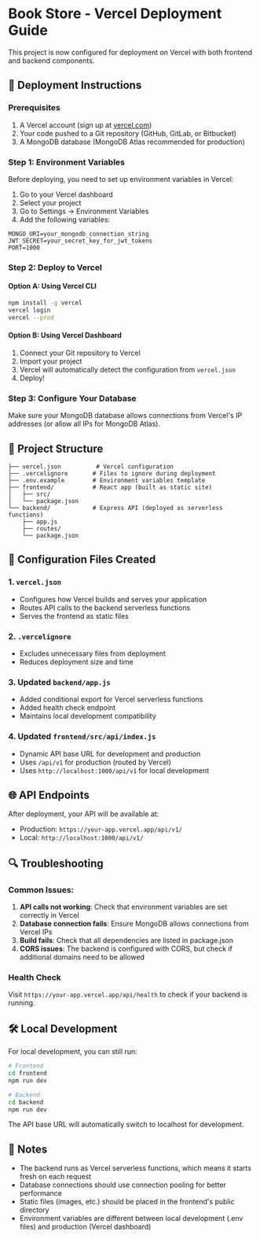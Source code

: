 # Book Store - Vercel Deployment Guide

This project is now configured for deployment on Vercel with both frontend and backend components.

## 🚀 Deployment Instructions

### Prerequisites
1. A Vercel account (sign up at [vercel.com](https://vercel.com))
2. Your code pushed to a Git repository (GitHub, GitLab, or Bitbucket)
3. A MongoDB database (MongoDB Atlas recommended for production)

### Step 1: Environment Variables
Before deploying, you need to set up environment variables in Vercel:

1. Go to your Vercel dashboard
2. Select your project
3. Go to Settings → Environment Variables
4. Add the following variables:

```
MONGO_URI=your_mongodb_connection_string
JWT_SECRET=your_secret_key_for_jwt_tokens
PORT=1000
```

### Step 2: Deploy to Vercel

#### Option A: Using Vercel CLI
```bash
npm install -g vercel
vercel login
vercel --prod
```

#### Option B: Using Vercel Dashboard
1. Connect your Git repository to Vercel
2. Import your project
3. Vercel will automatically detect the configuration from `vercel.json`
4. Deploy!

### Step 3: Configure Your Database
Make sure your MongoDB database allows connections from Vercel's IP addresses (or allow all IPs for MongoDB Atlas).

## 📁 Project Structure

```
├── vercel.json          # Vercel configuration
├── .vercelignore       # Files to ignore during deployment
├── .env.example        # Environment variables template
├── frontend/           # React app (built as static site)
│   ├── src/
│   └── package.json
└── backend/            # Express API (deployed as serverless functions)
    ├── app.js
    ├── routes/
    └── package.json
```

## 🔧 Configuration Files Created

### 1. `vercel.json`
- Configures how Vercel builds and serves your application
- Routes API calls to the backend serverless functions
- Serves the frontend as static files

### 2. `.vercelignore`
- Excludes unnecessary files from deployment
- Reduces deployment size and time

### 3. Updated `backend/app.js`
- Added conditional export for Vercel serverless functions
- Added health check endpoint
- Maintains local development compatibility

### 4. Updated `frontend/src/api/index.js`
- Dynamic API base URL for development and production
- Uses `/api/v1` for production (routed by Vercel)
- Uses `http://localhost:1000/api/v1` for local development

## 🌐 API Endpoints

After deployment, your API will be available at:
- Production: `https://your-app.vercel.app/api/v1/`
- Local: `http://localhost:1000/api/v1/`

## 🔍 Troubleshooting

### Common Issues:

1. **API calls not working**: Check that environment variables are set correctly in Vercel
2. **Database connection fails**: Ensure MongoDB allows connections from Vercel IPs
3. **Build fails**: Check that all dependencies are listed in package.json
4. **CORS issues**: The backend is configured with CORS, but check if additional domains need to be allowed

### Health Check
Visit `https://your-app.vercel.app/api/health` to check if your backend is running.

## 🛠 Local Development

For local development, you can still run:

```bash
# Frontend
cd frontend
npm run dev

# Backend
cd backend
npm run dev
```

The API base URL will automatically switch to localhost for development.

## 📝 Notes

- The backend runs as Vercel serverless functions, which means it starts fresh on each request
- Database connections should use connection pooling for better performance
- Static files (images, etc.) should be placed in the frontend's public directory
- Environment variables are different between local development (.env files) and production (Vercel dashboard)
